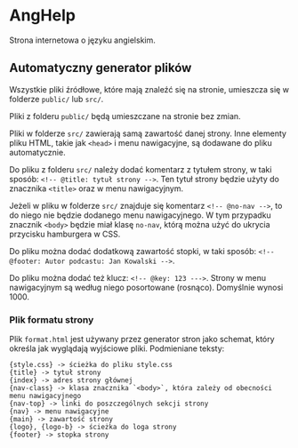 # AngHelp

Strona internetowa o języku angielskim.

## Automatyczny generator plików

Wszystkie pliki źródłowe, które mają znaleźć się na stronie, umieszcza się w folderze `public/` lub `src/`.

Pliki z folderu `public/` będą umieszczane na stronie bez zmian.

Pliki w folderze `src/` zawierają samą zawartość danej strony. Inne elementy pliku HTML, takie jak `<head>` i menu nawigacyjne, są dodawane do pliku automatycznie.

Do pliku z folderu `src/` należy dodać komentarz z tytułem strony, w taki sposób: `<!-- @title: tytuł strony -->`. Ten tytuł strony będzie użyty do znacznika `<title>` oraz w menu nawigacyjnym.

Jeżeli w pliku w folderze `src/` znajduje się komentarz `<!-- @no-nav -->`, to do niego nie będzie dodanego menu nawigacyjnego. W tym przypadku znacznik `<body>` będzie miał klasę `no-nav`, którą można użyć do ukrycia przycisku hamburgera w CSS.

Do pliku można dodać dodatkową zawartość stopki, w taki sposób: `<!-- @footer: Autor podcastu: Jan Kowalski -->`.

Do pliku można dodać też klucz: `<!-- @key: 123 --->`. Strony w menu nawigacyjnym są według niego posortowane (rosnąco). Domyślnie wynosi 1000.

### Plik formatu strony

Plik `format.html` jest używany przez generator stron jako schemat, który określa jak wyglądają wyjściowe pliki. Podmieniane teksty:
```
{style.css} -> ścieżka do pliku style.css
{title} -> tytuł strony
{index} -> adres strony głównej
{nav-class} -> klasa znacznika `<body>`, która zależy od obecności menu nawigacyjnego
{nav-top} -> linki do poszczególnych sekcji strony
{nav} -> menu nawigacyjne
{main} -> zawartość strony
{logo}, {logo-b} -> ścieżka do loga strony
{footer} -> stopka strony
```
